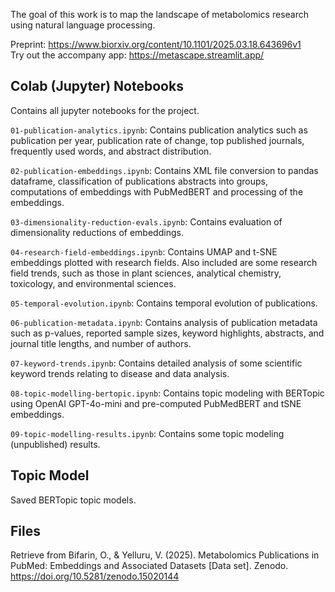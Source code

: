 The goal of this work is to map the landscape of metabolomics research using natural language processing. 

Preprint: https://www.biorxiv.org/content/10.1101/2025.03.18.643696v1  
Try out the accompany app: https://metascape.streamlit.app/

## Colab (Jupyter) Notebooks

Contains all jupyter notebooks for the project. 

`01-publication-analytics.ipynb`: Contains publication analytics such as publication per year, publication rate of change, top published journals, frequently used words, and abstract distribution.

`02-publication-embeddings.ipynb`: Contains XML file conversion to pandas dataframe, classification of publications abstracts into groups, computations of embeddings with PubMedBERT and processing of the embeddings.

`03-dimensionality-reduction-evals.ipynb`: Contains evaluation of dimensionality reductions of embeddings.

`04-research-field-embeddings.ipynb`: Contains UMAP and t-SNE embeddings plotted with research fields. Also included are some research field trends, such as those in plant sciences, analytical chemistry, toxicology, and environmental sciences.

`05-temporal-evolution.ipynb`: Contains temporal evolution of publications.

`06-publication-metadata.ipynb`: Contains analysis of publication metadata such as p-values, reported sample sizes, keyword highlights, abstracts, and journal title lengths, and number of authors.

`07-keyword-trends.ipynb`: Contains detailed analysis of some scientific keyword trends relating to disease and data analysis.

`08-topic-modelling-bertopic.ipynb`: Contains topic modeling with BERTopic using OpenAI GPT-4o-mini and pre-computed PubMedBERT and tSNE embeddings.

`09-topic-modelling-results.ipynb`: Contains some topic modeling (unpublished) results.

## Topic Model

Saved BERTopic topic models.

## Files

Retrieve from Bifarin, O., & Yelluru, V. (2025). Metabolomics Publications in PubMed: Embeddings and Associated Datasets [Data set]. Zenodo. https://doi.org/10.5281/zenodo.15020144

